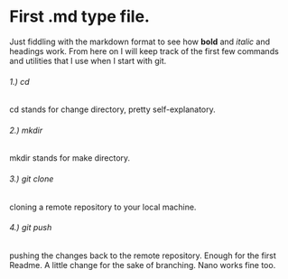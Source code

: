 # First .md type file.
Just fiddling with the markdown format to see how **bold** and *italic* and headings work.
From here on I will keep track of the first few commands and utilities that I use when I start with git.
###### 1.) cd
cd stands for change directory, pretty self-explanatory.
###### 2.) mkdir
mkdir stands for make directory.
###### 3.) git clone 
cloning a remote repository to your local machine.
###### 4.) git push
pushing the changes back to the remote repository.
Enough for the first Readme.
A little change for the sake of branching.
Nano works fine too.

